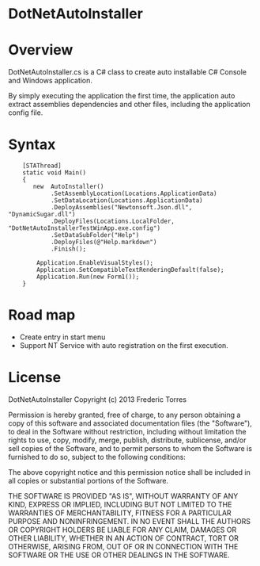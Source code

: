 ﻿DotNetAutoInstaller
===================

# Overview
DotNetAutoInstaller.cs is a C# class to create auto installable C# Console and
Windows application.

By simply executing the application the first time, the application auto extract
assemblies dependencies and other files, including the application config file.

# Syntax

        [STAThread]
        static void Main()  
        {          
           new  AutoInstaller()
                .SetAssemblyLocation(Locations.ApplicationData)
                .SetDataLocation(Locations.ApplicationData)
                .DeployAssemblies("Newtonsoft.Json.dll", "DynamicSugar.dll")
                .DeployFiles(Locations.LocalFolder, "DotNetAutoInstallerTestWinApp.exe.config")
                .SetDataSubFolder("Help")
                .DeployFiles(@"Help.markdown")
                .Finish();

            Application.EnableVisualStyles();
            Application.SetCompatibleTextRenderingDefault(false);
            Application.Run(new Form1());
        }

# Road map
- Create entry in start menu
- Support NT Service with auto registration on the first execution.

# License
DotNetAutoInstaller
Copyright (c) 2013 Frederic Torres

Permission is hereby granted, free of charge, to any person obtaining a copy of this software and associated documentation files (the "Software"), to deal in the Software without restriction, including without limitation the rights to use, copy, modify, merge, publish, distribute, sublicense, and/or sell copies of the Software, and to permit persons to whom the Software is furnished to do so, subject to the following conditions:

The above copyright notice and this permission notice shall be included in all copies or substantial portions of the Software.

THE SOFTWARE IS PROVIDED "AS IS", WITHOUT WARRANTY OF ANY KIND, EXPRESS OR IMPLIED, INCLUDING BUT NOT LIMITED TO THE WARRANTIES OF MERCHANTABILITY, FITNESS FOR A PARTICULAR PURPOSE AND NONINFRINGEMENT. IN NO EVENT SHALL THE AUTHORS OR COPYRIGHT HOLDERS BE LIABLE FOR ANY CLAIM, DAMAGES OR OTHER LIABILITY, WHETHER IN AN ACTION OF CONTRACT, TORT OR OTHERWISE, ARISING FROM, OUT OF OR IN CONNECTION WITH THE SOFTWARE OR THE USE OR OTHER DEALINGS IN THE SOFTWARE.
